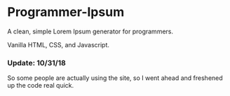 # Programmer-Ipsum #
A clean, simple Lorem Ipsum generator for programmers.

Vanilla HTML, CSS, and Javascript.

### Update: 10/31/18 ###
So some people are actually using the site, so I went ahead and freshened up the code real quick.
